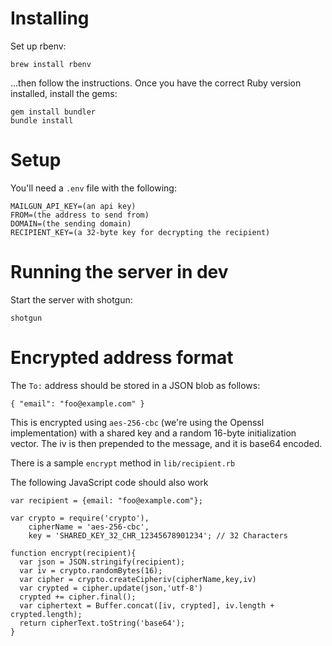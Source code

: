 # Installing

Set up rbenv:

    brew install rbenv

...then follow the instructions. Once you have the correct Ruby version
installed, install the gems:

    gem install bundler
    bundle install

# Setup

You'll need a `.env` file with the following:

    MAILGUN_API_KEY=(an api key)
    FROM=(the address to send from)
    DOMAIN=(the sending domain)
    RECIPIENT_KEY=(a 32-byte key for decrypting the recipient)

# Running the server in dev

Start the server with shotgun:

    shotgun

# Encrypted address format

The `To:` address should be stored in a JSON blob as follows:

    { "email": "foo@example.com" }

This is encrypted using `aes-256-cbc` (we're using the Openssl implementation)
with a shared key and a random 16-byte initialization vector. The iv is then
prepended to the message, and it is base64 encoded.

There is a sample `encrypt` method in `lib/recipient.rb`

The following JavaScript code should also work

    var recipient = {email: "foo@example.com"};

    var crypto = require('crypto'),
        cipherName = 'aes-256-cbc',
        key = 'SHARED_KEY_32_CHR_12345678901234'; // 32 Characters

    function encrypt(recipient){
      var json = JSON.stringify(recipient);
      var iv = crypto.randomBytes(16);
      var cipher = crypto.createCipheriv(cipherName,key,iv)
      var crypted = cipher.update(json,'utf-8')
      crypted += cipher.final();
      var ciphertext = Buffer.concat([iv, crypted], iv.length + crypted.length);
      return cipherText.toString('base64');
    }
